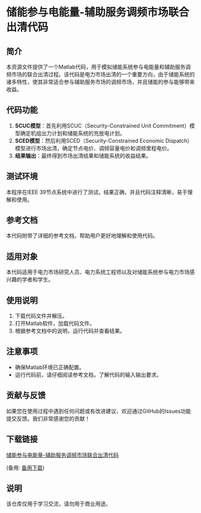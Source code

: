 # 储能参与电能量-辅助服务调频市场联合出清代码

## 简介
本资源文件提供了一个Matlab代码，用于模拟储能系统参与电能量和辅助服务调频市场的联合出清过程。该代码是电力市场出清的一个重要方向，由于储能系统的诸多特性，使其非常适合参与辅助服务市场的调频市场，并且储能的参与能够带来收益。

## 代码功能
1. **SCUC模型**：首先利用SCUC（Security-Constrained Unit Commitment）模型确定机组出力计划和储能系统的充放电计划。
2. **SCED模型**：然后利用SCED（Security-Constrained Economic Dispatch）模型进行市场出清，确定节点电价、调频容量电价和调频里程电价。
3. **结果输出**：最终得到市场出清结果和储能系统的收益结果。

## 测试环境
本程序在IEEE 39节点系统中进行了测试，结果正确，并且代码注释清晰，易于理解和使用。

## 参考文档
本代码附带了详细的参考文档，帮助用户更好地理解和使用代码。

## 适用对象
本代码适用于电力市场研究人员、电力系统工程师以及对储能系统参与电力市场感兴趣的学者和学生。

## 使用说明
1. 下载代码文件并解压。
2. 打开Matlab软件，加载代码文件。
3. 根据参考文档中的说明，运行代码并查看结果。

## 注意事项
- 确保Matlab环境已正确配置。
- 运行代码前，请仔细阅读参考文档，了解代码的输入输出要求。

## 贡献与反馈
如果您在使用过程中遇到任何问题或有改进建议，欢迎通过GitHub的Issues功能提交反馈。我们非常感谢您的贡献！

## 下载链接
[储能参与电能量-辅助服务调频市场联合出清代码](https://pan.quark.cn/s/4d09fc25dcac) 

(备用: [备用下载](https://pan.baidu.com/s/1TaSPK3tORegtJDEX8zqddA?pwd=1234))

## 说明

该仓库仅用于学习交流，请勿用于商业用途。
